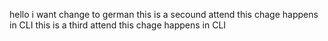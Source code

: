 hello
i want change to german
this is a secound attend this chage happens in CLI
this is a third attend this chage happens in CLI
